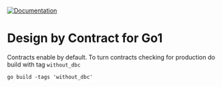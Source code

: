 [![Documentation](https://godoc.org/drblez/dbc?status.svg)](https://godoc.org/github.com/drblez/dbc)


# Design by Contract for Go1

Contracts enable by default.
To turn contracts checking for production
do build with tag `without_dbc`

    go build -tags 'without_dbc'
